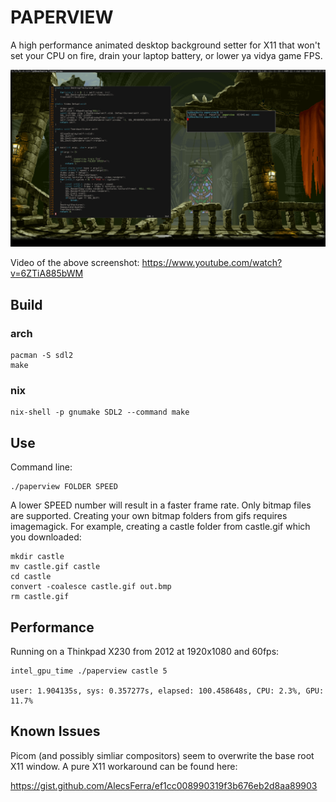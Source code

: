 # PAPERVIEW

A high performance animated desktop background setter for X11 that won't set your CPU on fire,
drain your laptop battery, or lower ya vidya game FPS.

![](screenshot.png)

Video of the above screenshot: https://www.youtube.com/watch?v=6ZTiA885bWM


## Build

### arch

    pacman -S sdl2
    make

### nix

    nix-shell -p gnumake SDL2 --command make


## Use

Command line:

    ./paperview FOLDER SPEED

A lower SPEED number will result in a faster frame rate. Only bitmap files are supported.
Creating your own bitmap folders from gifs requires imagemagick. For example, creating
a castle folder from castle.gif which you downloaded:

    mkdir castle
    mv castle.gif castle
    cd castle
    convert -coalesce castle.gif out.bmp
    rm castle.gif


## Performance

Running on a Thinkpad X230 from 2012 at 1920x1080 and 60fps:

    intel_gpu_time ./paperview castle 5

    user: 1.904135s, sys: 0.357277s, elapsed: 100.458648s, CPU: 2.3%, GPU: 11.7%


## Known Issues

Picom (and possibly simliar compositors) seem to overwrite the base root X11 window.
A pure X11 workaround can be found here:

https://gist.github.com/AlecsFerra/ef1cc008990319f3b676eb2d8aa89903
